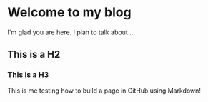 # Welcome to my blog

I'm glad you are here. I plan to talk about ...

## This is a H2

### This is a H3

This is me testing how to build a page in GitHub using Markdown!
